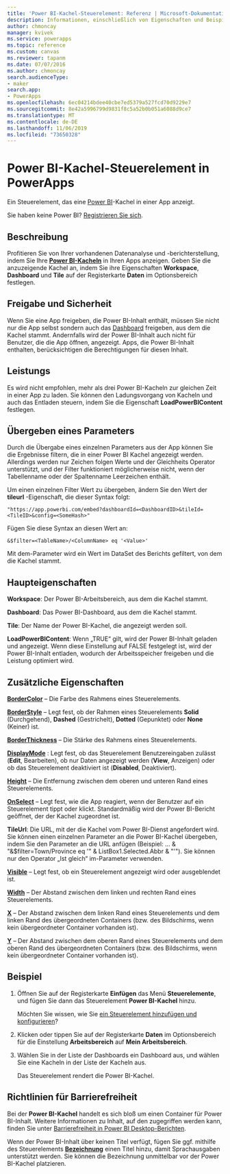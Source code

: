 ```yaml
---
title: 'Power BI-Kachel-Steuerelement: Referenz | Microsoft-Dokumentation'
description: Informationen, einschließlich von Eigenschaften und Beispiele, über das Power BI-Kachel-Steuerelement
author: chmoncay
manager: kvivek
ms.service: powerapps
ms.topic: reference
ms.custom: canvas
ms.reviewer: tapanm
ms.date: 07/07/2016
ms.author: chmoncay
search.audienceType:
- maker
search.app:
- PowerApps
ms.openlocfilehash: 6ec04214bdee40cbe7ed5379a527fcd70d9229e7
ms.sourcegitcommit: 8e42a5996799d9831f8c5a52b0b051a6088d9ce7
ms.translationtype: MT
ms.contentlocale: de-DE
ms.lasthandoff: 11/06/2019
ms.locfileid: "73650328"
---
```

# <a name="power-bi-tile-control-in-powerapps"></a>Power BI-Kachel-Steuerelement in PowerApps

Ein Steuerelement, das eine [Power BI](https://powerbi.microsoft.com)-Kachel in einer App anzeigt.

Sie haben keine Power BI? [Registrieren Sie sich](https://docs.microsoft.com/power-bi/service-self-service-signup-for-power-bi).

## <a name="description"></a>Beschreibung

Profitieren Sie von Ihrer vorhandenen Datenanalyse und -berichterstellung, indem Sie Ihre **[Power BI-Kacheln](https://docs.microsoft.com/power-bi/service-dashboard-tiles)** in Ihren Apps anzeigen. Geben Sie die anzuzeigende Kachel an, indem Sie ihre Eigenschaften **Workspace**, **Dashboard** und **Tile** auf der Registerkarte **Daten** im Optionsbereich festlegen.

## <a name="sharing-and-security"></a>Freigabe und Sicherheit

Wenn Sie eine App freigeben, die Power BI-Inhalt enthält, müssen Sie nicht nur die App selbst sondern auch das [Dashboard](https://docs.microsoft.com/power-bi/service-how-to-collaborate-distribute-dashboards-reports) freigeben, aus dem die Kachel stammt. Andernfalls wird der Power BI-Inhalt auch nicht für Benutzer, die die App öffnen, angezeigt. Apps, die Power BI-Inhalt enthalten, berücksichtigen die Berechtigungen für diesen Inhalt.

## <a name="performance"></a>Leistungs

Es wird nicht empfohlen, mehr als drei Power BI-Kacheln zur gleichen Zeit in einer App zu laden. Sie können den Ladungsvorgang von Kacheln und auch das Entladen steuern, indem Sie die Eigenschaft **LoadPowerBIContent** festlegen.

## <a name="pass-a-parameter"></a>Übergeben eines Parameters

Durch die Übergabe eines einzelnen Parameters aus der App können Sie die Ergebnisse filtern, die in einer Power BI Kachel angezeigt werden. Allerdings werden nur Zeichen folgen Werte und der Gleichheits Operator unterstützt, und der Filter funktioniert möglicherweise nicht, wenn der Tabellenname oder der Spaltenname Leerzeichen enthält.

Um einen einzelnen Filter Wert zu übergeben, ändern Sie den Wert der **tileurl** -Eigenschaft, die dieser Syntax folgt:

```
"https://app.powerbi.com/embed?dashboardId=<DashboardID>&tileId=<TileID>&config=<SomeHash>"
```

Fügen Sie diese Syntax an diesen Wert an:

```
&$filter=<TableName>/<ColumnName> eq '<Value>'
```

Mit dem-Parameter wird ein Wert im DataSet des Berichts gefiltert, von dem die Kachel stammt.

## <a name="key-properties"></a>Haupteigenschaften

**Workspace**: Der Power BI-Arbeitsbereich, aus dem die Kachel stammt.

**Dashboard**: Das Power BI-Dashboard, aus dem die Kachel stammt.

**Tile**: Der Name der Power BI-Kachel, die angezeigt werden soll.

**LoadPowerBIContent**: Wenn „TRUE“ gilt, wird der Power BI-Inhalt geladen und angezeigt. Wenn diese Einstellung auf FALSE festgelegt ist, wird der Power BI-Inhalt entladen, wodurch der Arbeitsspeicher freigeben und die Leistung optimiert wird.

## <a name="additional-properties"></a>Zusätzliche Eigenschaften

**[BorderColor](properties-color-border.md)** – Die Farbe des Rahmens eines Steuerelements.

**[BorderStyle](properties-color-border.md)** – Legt fest, ob der Rahmen eines Steuerelements **Solid** (Durchgehend), **Dashed** (Gestrichelt), **Dotted** (Gepunktet) oder **None** (Keiner) ist.

**[BorderThickness](properties-color-border.md)** – Die Stärke des Rahmens eines Steuerelements.

**[DisplayMode](properties-core.md)** : Legt fest, ob das Steuerelement Benutzereingaben zulässt (**Edit**, Bearbeiten), ob nur Daten angezeigt werden (**View**, Anzeigen) oder ob das Steuerelement deaktiviert ist (**Disabled**, Deaktiviert).

**[Height](properties-size-location.md)** – Die Entfernung zwischen dem oberen und unteren Rand eines Steuerelements.

**[OnSelect](properties-core.md)** – Legt fest, wie die App reagiert, wenn der Benutzer auf ein Steuerelement tippt oder klickt. Standardmäßig wird der Power BI-Bericht geöffnet, der der Kachel zugeordnet ist.

**TileUrl**: Die URL, mit der die Kachel vom Power BI-Dienst angefordert wird. Sie können einen einzelnen Parameter an die Power BI-Kachel übergeben, indem Sie den Parameter an die URL anfügen (Beispiel: … & "&$filter=Town/Province eq '" & ListBox1.Selected.Abbr & "'"). Sie können nur den Operator „Ist gleich“ im-Parameter verwenden.

**[Visible](properties-core.md)** – Legt fest, ob ein Steuerelement angezeigt wird oder ausgeblendet ist.

**[Width](properties-size-location.md)** – Der Abstand zwischen dem linken und rechten Rand eines Steuerelements.

**[X](properties-size-location.md)** – Der Abstand zwischen dem linken Rand eines Steuerelements und dem linken Rand des übergeordneten Containers (bzw. des Bildschirms, wenn kein übergeordneter Container vorhanden ist).

**[Y](properties-size-location.md)** – Der Abstand zwischen dem oberen Rand eines Steuerelements und dem oberen Rand des übergeordneten Containers (bzw. des Bildschirms, wenn kein übergeordneter Container vorhanden ist).

## <a name="example"></a>Beispiel

1. Öffnen Sie auf der Registerkarte **Einfügen** das Menü **Steuerelemente**, und fügen Sie dann das Steuerelement **Power BI-Kachel** hinzu.

    Möchten Sie wissen, wie Sie [ein Steuerelement hinzufügen und konfigurieren](../add-configure-controls.md)?

2. Klicken oder tippen Sie auf der Registerkarte **Daten** im Optionsbereich für die Einstellung **Arbeitsbereich** auf **Mein Arbeitsbereich**.

3. Wählen Sie in der Liste der Dashboards ein Dashboard aus, und wählen Sie eine Kacheln in der Liste der Kacheln aus.

    Das Steuerelement rendert die Power BI-Kachel.

## <a name="accessibility-guidelines"></a>Richtlinien für Barrierefreiheit

Bei der **Power BI-Kachel** handelt es sich bloß um einen Container für Power BI-Inhalt. Weitere Informationen zu Inhalt, auf den zugegriffen werden kann, finden Sie unter [Barrierefreiheit in Power BI Desktop-Berichten](https://docs.microsoft.com/power-bi/desktop-accessibility).

Wenn der Power BI-Inhalt über keinen Titel verfügt, fügen Sie ggf. mithilfe des Steuerelements **[Bezeichnung](control-text-box.md)** einen Titel hinzu, damit Sprachausgaben unterstützt werden. Sie können die Bezeichnung unmittelbar vor der Power BI-Kachel platzieren.
